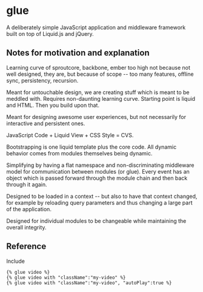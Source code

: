 # glue
A deliberately simple JavaScript application and middleware framework built on top of Liquid.js and jQuery.


## Notes for motivation and explanation
Learning curve of sproutcore, backbone, ember too high not because not well designed, they are, but because of scope -- too many features, offline sync, persistency, recursion. 

Meant for untouchable design, we are creating stuff which is meant to be meddled with. Requires non-daunting learning curve. Starting point is liquid and HTML. Then you build upon that. 

Meant for designing awesome user experiences, but not necessarily for interactive and persistent ones. 

JavaScript Code + Liquid View + CSS Style = CVS. 

Bootstrapping is one liquid template plus the core code. All dynamic behavior comes from modules themselves being dynamic. 

Simplifying by having a flat namespace and non-discriminating middleware model for communication between modules (or glue). Every event has an object which is passed forward through the module chain and then back through it again.

Designed to be loaded in a context -- but also to have that context changed, for example by reloading query parameters and thus changing a large part of the application. 

Designed for individual modules to be changeable while maintaining the overall integrity. 

## Reference

Include

    {% glue video %}
    {% glue video with "className":"my-video" %}
    {% glue video with "className":"my-video", "autoPlay":true %}
